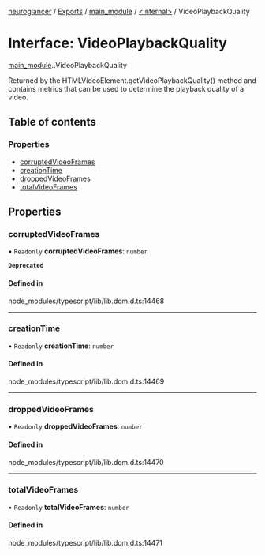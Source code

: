 [neuroglancer](../README.md) / [Exports](../modules.md) / [main\_module](../modules/main_module.md) / [<internal\>](../modules/main_module._internal_.md) / VideoPlaybackQuality

# Interface: VideoPlaybackQuality

[main_module](../modules/main_module.md).[<internal>](../modules/main_module._internal_.md).VideoPlaybackQuality

Returned by the HTMLVideoElement.getVideoPlaybackQuality() method and contains metrics that can be used to determine the playback quality of a video.

## Table of contents

### Properties

- [corruptedVideoFrames](main_module._internal_.VideoPlaybackQuality.md#corruptedvideoframes)
- [creationTime](main_module._internal_.VideoPlaybackQuality.md#creationtime)
- [droppedVideoFrames](main_module._internal_.VideoPlaybackQuality.md#droppedvideoframes)
- [totalVideoFrames](main_module._internal_.VideoPlaybackQuality.md#totalvideoframes)

## Properties

### corruptedVideoFrames

• `Readonly` **corruptedVideoFrames**: `number`

**`Deprecated`**

#### Defined in

node_modules/typescript/lib/lib.dom.d.ts:14468

___

### creationTime

• `Readonly` **creationTime**: `number`

#### Defined in

node_modules/typescript/lib/lib.dom.d.ts:14469

___

### droppedVideoFrames

• `Readonly` **droppedVideoFrames**: `number`

#### Defined in

node_modules/typescript/lib/lib.dom.d.ts:14470

___

### totalVideoFrames

• `Readonly` **totalVideoFrames**: `number`

#### Defined in

node_modules/typescript/lib/lib.dom.d.ts:14471
